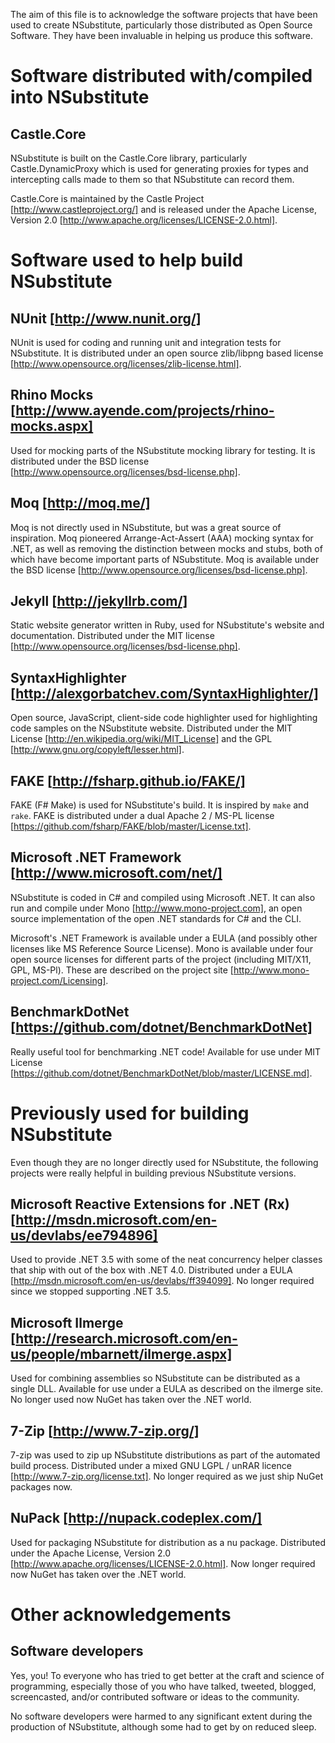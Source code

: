 The aim of this file is to acknowledge the software projects that have been used to create NSubstitute, particularly those distributed as Open Source Software. They have been invaluable in helping us produce this software.

# Software distributed with/compiled into NSubstitute

## Castle.Core
NSubstitute is built on the Castle.Core library, particularly Castle.DynamicProxy which is used for generating proxies for types and intercepting calls made to them so that NSubstitute can record them. 

Castle.Core is maintained by the Castle Project [http://www.castleproject.org/] and is released under the Apache License, Version 2.0 [http://www.apache.org/licenses/LICENSE-2.0.html].

# Software used to help build NSubstitute

## NUnit [http://www.nunit.org/]
NUnit is used for coding and running unit and integration tests for NSubstitute. It is distributed under an open source zlib/libpng based license [http://www.opensource.org/licenses/zlib-license.html].

## Rhino Mocks [http://www.ayende.com/projects/rhino-mocks.aspx]
Used for mocking parts of the NSubstitute mocking library for testing. It is distributed under the BSD license [http://www.opensource.org/licenses/bsd-license.php].

## Moq [http://moq.me/]
Moq is not directly used in NSubstitute, but was a great source of inspiration. Moq pioneered Arrange-Act-Assert (AAA) mocking syntax for .NET, as well as removing the distinction between mocks and stubs, both of which have become important parts of NSubstitute. Moq is available under the BSD license [http://www.opensource.org/licenses/bsd-license.php].

## Jekyll [http://jekyllrb.com/]
Static website generator written in Ruby, used for NSubstitute's website and documentation. Distributed under the MIT license [http://www.opensource.org/licenses/bsd-license.php].

## SyntaxHighlighter [http://alexgorbatchev.com/SyntaxHighlighter/]
Open source, JavaScript, client-side code highlighter used for highlighting code samples on the NSubstitute website. Distributed under the MIT License [http://en.wikipedia.org/wiki/MIT_License] and the GPL [http://www.gnu.org/copyleft/lesser.html].

## FAKE [http://fsharp.github.io/FAKE/]
FAKE (F# Make) is used for NSubstitute's build. It is inspired by `make` and `rake`. FAKE is distributed under a dual Apache 2 / MS-PL license [https://github.com/fsharp/FAKE/blob/master/License.txt].

## Microsoft .NET Framework [http://www.microsoft.com/net/]
NSubstitute is coded in C# and compiled using Microsoft .NET. It can also run and compile under Mono [http://www.mono-project.com], an open source implementation of the open .NET standards for C# and the CLI.

Microsoft's .NET Framework is available under a EULA (and possibly other licenses like MS Reference Source License).
Mono is available under four open source licenses for different parts of the project (including MIT/X11, GPL, MS-Pl). These are described on the project site [http://www.mono-project.com/Licensing].

## BenchmarkDotNet [https://github.com/dotnet/BenchmarkDotNet]
Really useful tool for benchmarking .NET code! Available for use under MIT License [https://github.com/dotnet/BenchmarkDotNet/blob/master/LICENSE.md].

# Previously used for building NSubstitute

Even though they are no longer directly used for NSubstitute, the following projects were really helpful in building previous NSubstitute versions.

## Microsoft Reactive Extensions for .NET (Rx) [http://msdn.microsoft.com/en-us/devlabs/ee794896]
Used to provide .NET 3.5 with some of the neat concurrency helper classes that ship with out of the box with .NET 4.0. Distributed under a EULA [http://msdn.microsoft.com/en-us/devlabs/ff394099]. No longer required since we stopped supporting .NET 3.5.

## Microsoft Ilmerge [http://research.microsoft.com/en-us/people/mbarnett/ilmerge.aspx]
Used for combining assemblies so NSubstitute can be distributed as a single DLL. Available for use under a EULA as described on the ilmerge site. No longer used now NuGet has taken over the .NET world.

## 7-Zip [http://www.7-zip.org/]
7-zip was used to zip up NSubstitute distributions as part of the automated build process. Distributed under a mixed GNU LGPL / unRAR licence [http://www.7-zip.org/license.txt]. No longer required as we just ship NuGet packages now.

## NuPack [http://nupack.codeplex.com/]
Used for packaging NSubstitute for distribution as a nu package. Distributed under the Apache License, Version 2.0 [http://www.apache.org/licenses/LICENSE-2.0.html]. Now longer required now NuGet has taken over the .NET world.

# Other acknowledgements

## Software developers
Yes, you! To everyone who has tried to get better at the craft and science of programming, especially those of you who have talked, tweeted, blogged, screencasted, and/or contributed software or ideas to the community.

No software developers were harmed to any significant extent during the production of NSubstitute, although some had to get by on reduced sleep.


